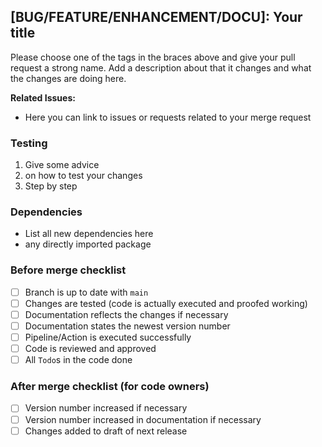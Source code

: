 ## [BUG/FEATURE/ENHANCEMENT/DOCU]: Your title

Please choose one of the tags in the braces above and give your pull request a strong name. Add a description about that it changes and what the changes are doing here. 

**Related Issues:**

- Here you can link to issues or requests related to your merge request

### Testing

1. Give some advice 
2. on how to test your changes
3. Step by step

### Dependencies

- List all new dependencies here
- any directly imported package

### Before merge checklist

- [ ] Branch is up to date with `main`
- [ ] Changes are tested (code is actually executed and proofed working)
- [ ] Documentation reflects the changes if necessary
- [ ] Documentation states the newest version number
- [ ] Pipeline/Action is executed successfully
- [ ] Code is reviewed and approved
- [ ] All `Todo`s in the code done

### After merge checklist (for code owners)

- [ ] Version number increased if necessary 
- [ ] Version number increased in documentation if necessary
- [ ] Changes added to draft of next release
